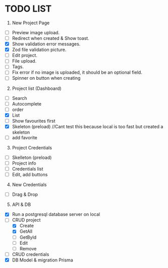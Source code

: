 # TODO LIST

1. New Project Page
- [ ] Preview image upload.
- [ ] Redirect when created & Show toast.
- [x] Show validation error messages.
- [x] Zod file validation picture.
- [ ] Edit project.
- [ ] File upload.
- [ ] Tags.
- [ ] Fix error if no image is uploaded, it should be an optional field.
- [ ] Spinner on button when creating

2. Project list (Dashboard)
- [ ] Search
- [ ] Autocomplete
- [ ] order 
- [x] List
- [ ] Show favourites first
- [x] Skeleton (preload) //Cant test this because local is too fast but created a skeleton
- [ ] add favorite

3. Project Credentials
- [ ] Skelleton (preload)
- [ ] Project info
- [ ] Credentials list
- [ ] Edit, add buttons

4. New Credentials
- [ ] Drag & Drop 

5. API & DB
- [x] Run a postgresql database server on local
- [ ] CRUD project  
    - [x] Create
    - [x] GetAll
    - [ ] GetById
    - [ ] Edit
    - [ ] Remove
- [ ] CRUD credentials
- [x] DB Model & migration Prisma